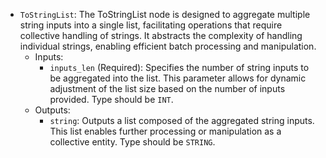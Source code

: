 - `ToStringList`: The ToStringList node is designed to aggregate multiple string inputs into a single list, facilitating operations that require collective handling of strings. It abstracts the complexity of handling individual strings, enabling efficient batch processing and manipulation.
    - Inputs:
        - `inputs_len` (Required): Specifies the number of string inputs to be aggregated into the list. This parameter allows for dynamic adjustment of the list size based on the number of inputs provided. Type should be `INT`.
    - Outputs:
        - `string`: Outputs a list composed of the aggregated string inputs. This list enables further processing or manipulation as a collective entity. Type should be `STRING`.
